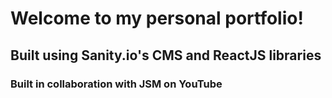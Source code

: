 # Welcome to my personal portfolio!

## Built using Sanity.io's CMS and ReactJS libraries

### Built in collaboration with JSM on YouTube